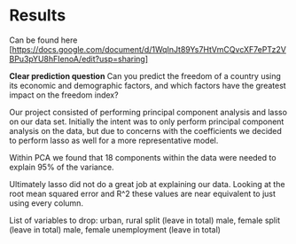 # Results
Can be found here [https://docs.google.com/document/d/1WqInJt89Ys7HtVmCQvcXF7ePTz2VBPu3pYU8hFIenoA/edit?usp=sharing]

**Clear prediction question**
Can you predict the freedom of a country using its economic and demographic factors, and which factors have the greatest impact on the freedom index?

  Our project consisted of performing principal component analysis and lasso on our data set. Initially the intent was to only perform principal component analysis on the data, but due to concerns with the coefficients we decided to perform lasso as well for a more representative model. 

  Within PCA we found that 18 components within the data were needed to explain 95% of the variance. 

  Ultimately lasso did not do a great job at explaining our data. Looking at the root mean squared error and R^2 these values are near equivalent to just using every column.

  List of  variables to drop:
  urban, rural split (leave in total)
  male, female split (leave in total)
 male, female unemployment (leave in total)
